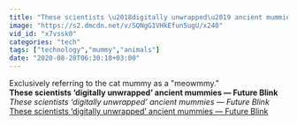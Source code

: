 ```yaml
---
title: "These scientists \u2018digitally unwrapped\u2019 ancient mummies \u2014 Future Blink"
image: "https://s2.dmcdn.net/v/SQNgG1VHkEfun5ugU/x240"
vid_id: "x7vssk0"
categories: "tech"
tags: ["technology","mummy","animals"]
date: "2020-08-28T06:30:18+03:00"
---
```

Exclusively referring to the cat mummy as a &quot;meowmmy.&quot;<br><b>These scientists ‘digitally unwrapped’ ancient mummies — Future Blink</b><br> <i>These scientists ‘digitally unwrapped’ ancient mummies — Future Blink</i><br> <u>These scientists ‘digitally unwrapped’ ancient mummies — Future Blink</u>
